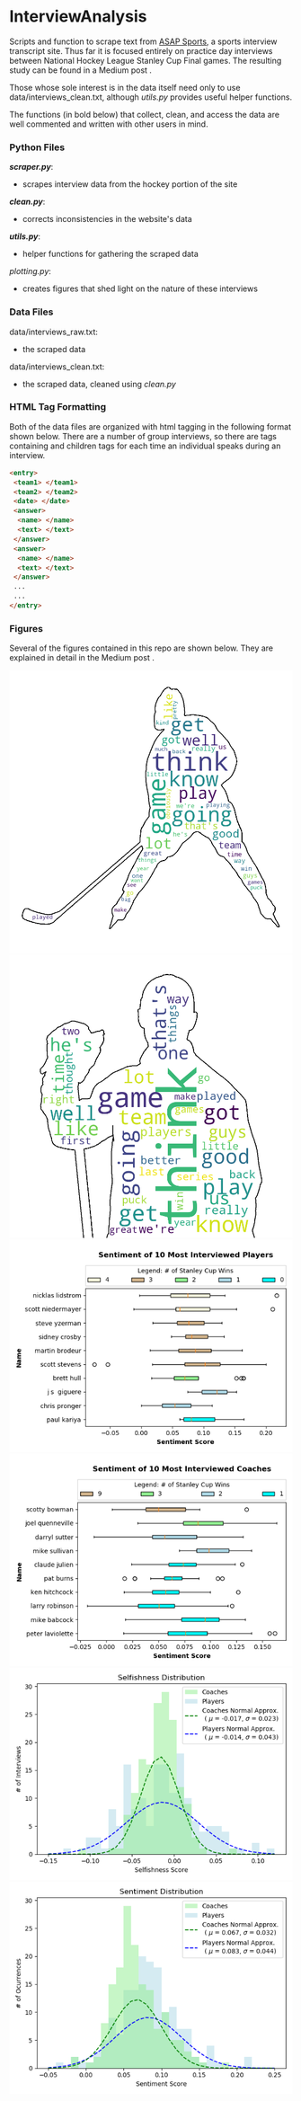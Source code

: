 # InterviewAnalysis
Scripts and function to scrape text from [ASAP Sports](http://www.asapsports.com/), a sports interview transcript site. Thus far it is focused entirely on practice day interviews between National Hockey League Stanley Cup Final games. The resulting study can be found in a Medium post <!-- [this](<medium url>) Medium post. -->. 

Those whose sole interest is in the data itself need only to use data/interviews_clean.txt, although _utils.py_ provides useful helper functions. 

The functions (in bold below) that collect, clean, and access the data are well commented and written with other users in mind. 


### Python Files
___scraper.py___:
 - scrapes interview data from the hockey portion of the site
 
___clean.py___:
 - corrects inconsistencies in the website's data

___utils.py___:
 - helper functions for gathering the scraped data

_plotting.py_:
 - creates figures that shed light on the nature of these interviews 

### Data Files
data/interviews_raw.txt:
 - the scraped data

data/interviews_clean.txt:
 - the scraped data, cleaned using _clean.py_

### HTML Tag Formatting
Both of the data files are organized with html tagging in the following format shown below. There are a number of group interviews, so there are <answer> tags containing <name> and <text> children tags for each time an individual speaks during an interview. 
 
```html
<entry>
 <team1> </team1>
 <team2> </team2>
 <date> </date>
 <answer>
  <name> </name>
  <text> </text>
 </answer>
 <answer>
  <name> </name>
  <text> </text>
 </answer>
 ...
 ...
</entry>
```

### Figures
Several of the figures contained in this repo are shown below. They are explained in detail in the Medium post <!-- [Medium post](<medium url>) -->.

![alt text](figures/player_cloud.png)
![alt text](figures/coach_cloud.png)
![alt text](figures/player_sentiment.png)
![alt text](figures/coach_sentiment.png)
![alt text](figures/selfishness_histogram.png)
![alt text](figures/sentiment_histogram.png)
